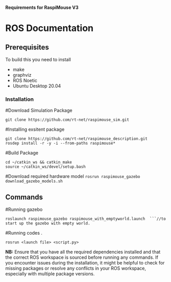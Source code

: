 **Requirements for RaspiMouse V3**
# ROS Documentation

## Prerequisites

To build this you need to install

* make
* graphviz
* ROS Noetic
* Ubuntu Desktop 20.04


### Installation

#Download Simulation Package
```cd ~/catkin_ws/src
git clone https://github.com/rt-net/raspimouse_sim.git
```
#Installing exsitent package
```git clone https://github.com/rt-net/raspimouse.git
git clone https://github.com/rt-net/raspimouse_description.git
rosdep install -r -y -i --from-paths raspimouse*
```
#Build Package
```
cd ~/catkin_ws && catkin_make
source ~/catkin_ws/devel/setup.bash
```
#Download required hardware model
```rosrun raspimouse_gazebo download_gazebo_models.sh```


## Commands

#Running gazebo
```
roslaunch raspimouse_gazebo raspimouse_with_emptyworld.launch  ```//to start up the gazebo with empty world.
```

#Running codes <In new terminal>.
```
rosrun <launch file> <script.py>

```




**NB:** Ensure that you have all the required dependencies installed and that the correct ROS workspace is sourced before running any commands. If you encounter issues during the installation, it might be helpful to check for missing packages or resolve any conflicts in your ROS workspace, especially with multiple package versions.


